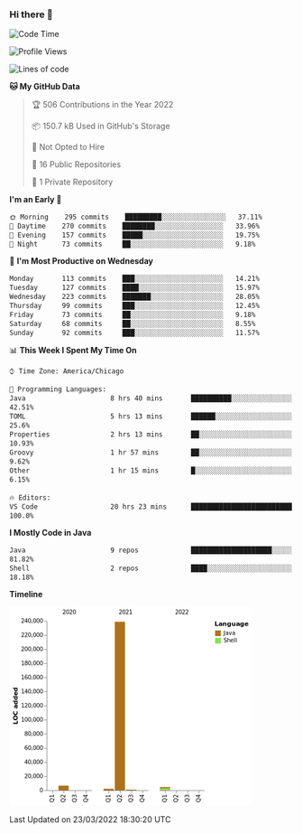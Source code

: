 ### Hi there 👋


<!--START_SECTION:waka-->
![Code Time](http://img.shields.io/badge/Code%20Time-2%2C171%20hrs%2045%20mins-blue)

![Profile Views](http://img.shields.io/badge/Profile%20Views-10-blue)

![Lines of code](https://img.shields.io/badge/From%20Hello%20World%20I%27ve%20Written-253%20Thousand%20lines%20of%20code-blue)

**🐱 My GitHub Data** 

> 🏆 506 Contributions in the Year 2022
 > 
> 📦 150.7 kB Used in GitHub's Storage 
 > 
> 🚫 Not Opted to Hire
 > 
> 📜 16 Public Repositories 
 > 
> 🔑 1 Private Repository 
 > 
**I'm an Early 🐤** 

```text
🌞 Morning    295 commits    █████████░░░░░░░░░░░░░░░░   37.11% 
🌆 Daytime    270 commits    ████████░░░░░░░░░░░░░░░░░   33.96% 
🌃 Evening    157 commits    █████░░░░░░░░░░░░░░░░░░░░   19.75% 
🌙 Night      73 commits     ██░░░░░░░░░░░░░░░░░░░░░░░   9.18%

```
📅 **I'm Most Productive on Wednesday** 

```text
Monday       113 commits    ███░░░░░░░░░░░░░░░░░░░░░░   14.21% 
Tuesday      127 commits    ████░░░░░░░░░░░░░░░░░░░░░   15.97% 
Wednesday    223 commits    ███████░░░░░░░░░░░░░░░░░░   28.05% 
Thursday     99 commits     ███░░░░░░░░░░░░░░░░░░░░░░   12.45% 
Friday       73 commits     ██░░░░░░░░░░░░░░░░░░░░░░░   9.18% 
Saturday     68 commits     ██░░░░░░░░░░░░░░░░░░░░░░░   8.55% 
Sunday       92 commits     ███░░░░░░░░░░░░░░░░░░░░░░   11.57%

```


📊 **This Week I Spent My Time On** 

```text
⌚︎ Time Zone: America/Chicago

💬 Programming Languages: 
Java                     8 hrs 40 mins       ██████████░░░░░░░░░░░░░░░   42.51% 
TOML                     5 hrs 13 mins       ██████░░░░░░░░░░░░░░░░░░░   25.6% 
Properties               2 hrs 13 mins       ██░░░░░░░░░░░░░░░░░░░░░░░   10.93% 
Groovy                   1 hr 57 mins        ██░░░░░░░░░░░░░░░░░░░░░░░   9.62% 
Other                    1 hr 15 mins        █░░░░░░░░░░░░░░░░░░░░░░░░   6.15%

🔥 Editors: 
VS Code                  20 hrs 23 mins      █████████████████████████   100.0%

```

**I Mostly Code in Java** 

```text
Java                     9 repos             ████████████████████░░░░░   81.82% 
Shell                    2 repos             ████░░░░░░░░░░░░░░░░░░░░░   18.18%

```


**Timeline**

![Chart not found](https://raw.githubusercontent.com/powercasgamer/powercasgamer/master/charts/bar_graph.png) 


 Last Updated on 23/03/2022 18:30:20 UTC
<!--END_SECTION:waka-->
